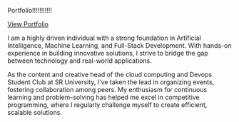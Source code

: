 Portfolio!!!!!!!!!!!

[View Portfolio](https://pininttisunil.github.io/Personl_protfolio/)

I am a highly driven individual with a strong foundation in Artificial Intelligence, Machine Learning, and Full-Stack Development. With hands-on experience in building innovative solutions, I strive to bridge the gap between technology and real-world applications.

As the content and creative head of the cloud computing and Devops Student Club at SR University, I’ve taken the lead in organizing events, fostering collaboration among peers. My enthusiasm for continuous learning and problem-solving has helped me excel in competitive programming, where I regularly challenge myself to create efficient, scalable solutions.
